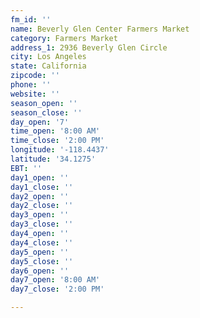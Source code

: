 ```yaml
---
fm_id: ''
name: Beverly Glen Center Farmers Market
category: Farmers Market
address_1: 2936 Beverly Glen Circle
city: Los Angeles
state: California
zipcode: ''
phone: ''
website: ''
season_open: ''
season_close: ''
day_open: '7'
time_open: '8:00 AM'
time_close: '2:00 PM'
longitude: '-118.4437'
latitude: '34.1275'
EBT: ''
day1_open: ''
day1_close: ''
day2_open: ''
day2_close: ''
day3_open: ''
day3_close: ''
day4_open: ''
day4_close: ''
day5_open: ''
day5_close: ''
day6_open: ''
day7_open: '8:00 AM'
day7_close: '2:00 PM'

---
```

